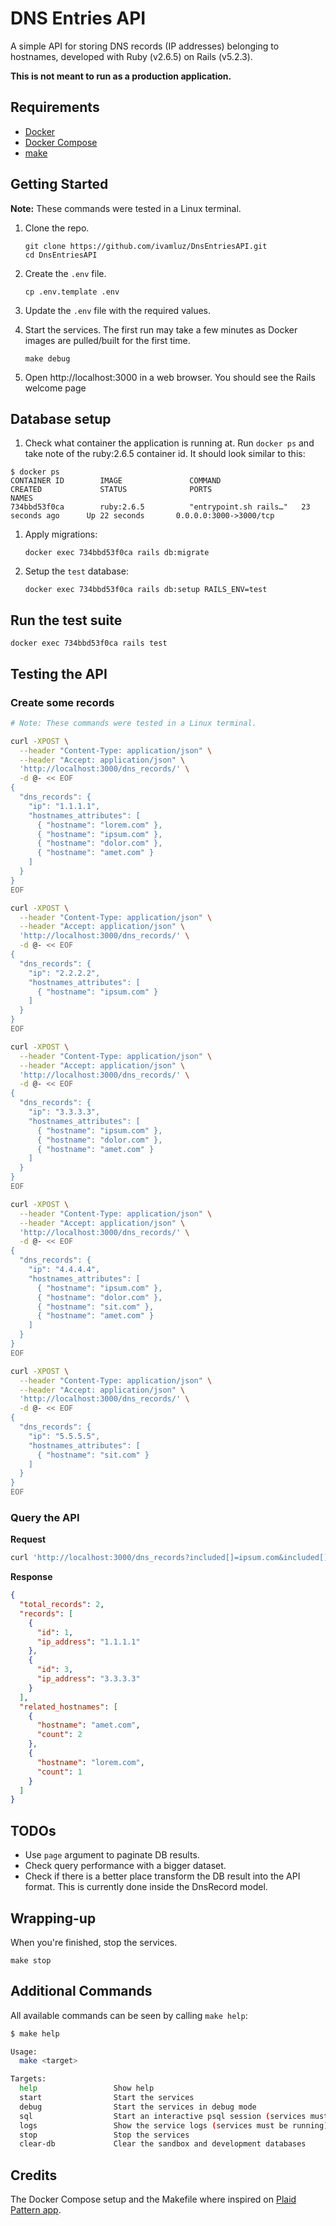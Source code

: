 # DNS Entries API

A simple API for storing DNS records (IP addresses) belonging to hostnames, developed with Ruby (v2.6.5) on Rails (v5.2.3).

**This is not meant to run as a production application.**

## Requirements
- [Docker][docker]
- [Docker Compose][docker-compose]
- [make]


## Getting Started

**Note:** These commands were tested in a Linux terminal.

1. Clone the repo.
    ```shell
    git clone https://github.com/ivamluz/DnsEntriesAPI.git
    cd DnsEntriesAPI
    ```
1. Create the `.env` file.
    ```shell
    cp .env.template .env
    ```
1. Update the `.env` file with the required values.
1. Start the services. The first run may take a few minutes as Docker images are pulled/built for the first time.
    ```shell
    make debug
    ```

1. Open http://localhost:3000 in a web browser. You should see the Rails welcome page


## Database setup

1. Check what container the application is running at. Run `docker ps` and take note of the ruby:2.6.5 container id. It should look similar to this:
```
$ docker ps
CONTAINER ID        IMAGE               COMMAND                  CREATED             STATUS              PORTS                                              NAMES
734bbd53f0ca        ruby:2.6.5          "entrypoint.sh rails…"   23 seconds ago      Up 22 seconds       0.0.0.0:3000->3000/tcp                       
```

1. Apply migrations:
    ```shell
    docker exec 734bbd53f0ca rails db:migrate
    ```

7. Setup the `test` database:
    ```
    docker exec 734bbd53f0ca rails db:setup RAILS_ENV=test
    ```

## Run the test suite

```
docker exec 734bbd53f0ca rails test
```

## Testing the API
### Create some records

```sh
# Note: These commands were tested in a Linux terminal.

curl -XPOST \
  --header "Content-Type: application/json" \
  --header "Accept: application/json" \
  'http://localhost:3000/dns_records/' \
  -d @- << EOF
{ 
  "dns_records": { 
    "ip": "1.1.1.1", 
    "hostnames_attributes": [
      { "hostname": "lorem.com" },
      { "hostname": "ipsum.com" },
      { "hostname": "dolor.com" },
      { "hostname": "amet.com" }
    ] 
  }
}
EOF

curl -XPOST \
  --header "Content-Type: application/json" \
  --header "Accept: application/json" \
  'http://localhost:3000/dns_records/' \
  -d @- << EOF
{ 
  "dns_records": { 
    "ip": "2.2.2.2", 
    "hostnames_attributes": [
      { "hostname": "ipsum.com" }
    ] 
  }
}
EOF

curl -XPOST \
  --header "Content-Type: application/json" \
  --header "Accept: application/json" \
  'http://localhost:3000/dns_records/' \
  -d @- << EOF
{ 
  "dns_records": { 
    "ip": "3.3.3.3", 
    "hostnames_attributes": [
      { "hostname": "ipsum.com" },
      { "hostname": "dolor.com" },
      { "hostname": "amet.com" }
    ] 
  }
}
EOF

curl -XPOST \
  --header "Content-Type: application/json" \
  --header "Accept: application/json" \
  'http://localhost:3000/dns_records/' \
  -d @- << EOF
{ 
  "dns_records": { 
    "ip": "4.4.4.4", 
    "hostnames_attributes": [
      { "hostname": "ipsum.com" },
      { "hostname": "dolor.com" },
      { "hostname": "sit.com" },
      { "hostname": "amet.com" }
    ] 
  }
}
EOF

curl -XPOST \
  --header "Content-Type: application/json" \
  --header "Accept: application/json" \
  'http://localhost:3000/dns_records/' \
  -d @- << EOF
{ 
  "dns_records": { 
    "ip": "5.5.5.5", 
    "hostnames_attributes": [
      { "hostname": "sit.com" }
    ] 
  }
}
EOF
```

### Query the API
**Request**

```sh
curl 'http://localhost:3000/dns_records?included[]=ipsum.com&included[]=dolor.com&excluded[]=sit.com&page=1'
```

**Response**
```json
{
  "total_records": 2,
  "records": [
    {
      "id": 1,
      "ip_address": "1.1.1.1"
    },
    {
      "id": 3,
      "ip_address": "3.3.3.3"
    }
  ],
  "related_hostnames": [
    {
      "hostname": "amet.com",
      "count": 2
    },
    {
      "hostname": "lorem.com",
      "count": 1
    }
  ]
}
```

## TODOs
* Use `page` argument to paginate DB results.
* Check query performance with a bigger dataset.
* Check if there is a better place transform the DB result into the API format. This is currently done inside the DnsRecord model.


## Wrapping-up
When you're finished, stop the services.
```shell
make stop
```
##

## Additional Commands

All available commands can be seen by calling `make help`:
```sh
$ make help

Usage:
  make <target>

Targets:
  help                 Show help
  start                Start the services
  debug                Start the services in debug mode
  sql                  Start an interactive psql session (services must be running)
  logs                 Show the service logs (services must be running)
  stop                 Stop the services
  clear-db             Clear the sandbox and development databases
```

## Credits
The Docker Compose setup and the Makefile where inspired on [Plaid Pattern app][plaid].

[docker]: https://docs.docker.com/
[docker-compose]: https://docs.docker.com/compose/
[make]: http://man7.org/linux/man-pages/man1/make.1.html
[plaid]: https://github.com/plaid/pattern